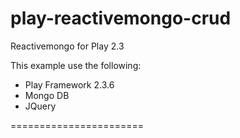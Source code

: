 play-reactivemongo-crud
=======================

Reactivemongo for Play 2.3

This example use the following:
<ul>
<li>Play Framework 2.3.6</li>
<li>Mongo DB</li>
<li>JQuery</li>
</ul>

=======================

<div class="highlight highlight-scala"><pre></pre></div>
